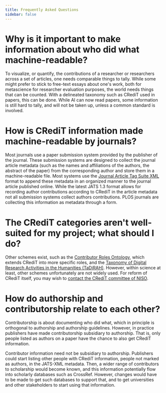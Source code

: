 ```yaml
---
title: Frequently Asked Questions
sidebar: false
---
```


# Why is it important to make information about who did what machine-readable?

To visualize, or quantify, the contributions of a researcher or researchers across a set of articles, one needs comparable things to tally. While some might prefer to stick to free-text essays about one's work, both for metascience for researcher evaluation purposes, the world needs things that can be counted. With a delineated taxonomy such as CRediT used in papers, this can be done. While AI can now read papers, some information is still hard to tally, and will not be taken up, unless a common standard is involved.

# How is CRediT information made machine-readable by journals?

Most journals use a paper submission system provided by the publisher of the journal. These submission systems are designed to collect the journal article metadata (such as the names and affiliations of the authors, the abstract of the paper) from the corresponding author and store them in a machine-readable file. Most systems use the [Journal Article Tag Suite XML](https://jats.nlm.nih.gov/publishing/1.3/) format to append these metadata in an organized manner to the journal article published online. While the latest JATS 1.3 format allows for recording author contributions according to CRediT in the article metadata not all submission systems collect authors contributions. PLOS journals are collecting this information as metadata through a form. 

# The CRediT categories aren't well-suited for my project; what should I do?

Other schemes exist, such as the [Contributor Roles Ontology](https://github.com/data2health/contributor-role-ontology), which extends CRediT into more specific roles, and the [Taxonomy of Digital Research Activities in the Humanities (TaDiRAH)](https://vocabs.dariah.eu/tadirah/en/). However, within science at least, other schemes unfortunately are not widely used. For reform of CRediT itself, you may wish to [contact the CRediT committee of NISO](https://www.niso.org/standards-committees/credit). 

# How do authorship and contributorship relate to each other?

Contributorship is about documenting who did what, which in principle is orthogonal to authorship and authorship guidelines. However, in practice publishers have made contributorship subsidiary to authorship. That is, only people listed as authors on a paper have the chance to also get CRediT information.

Contributor information need not be subsidiary to authorship. Publishers could start listing other people with CRediT information, people not marked as authors, in the JATS-XML metadata. Then, a wider range of contributors to scholarship would become known, and this information potentially flow into scholarly databases such as CrossRef. However, changes would have to be made to get such databases to support that, and to get universities and other stakeholders to start using that information.

